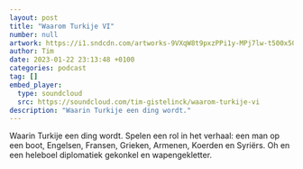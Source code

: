 ```yaml
---
layout: post
title: "Waarom Turkije VI"
number: null
artwork: https://i1.sndcdn.com/artworks-9VXqW8t9pxzPPi1y-MPj7lw-t500x500.jpg
author: Tim
date: 2023-01-22 23:13:48 +0100
categories: podcast
tag: []
embed_player:
  type: soundcloud
  src: https://soundcloud.com/tim-gistelinck/waarom-turkije-vi
description: "Waarin Turkije een ding wordt."
---
```

Waarin Turkije een ding wordt. Spelen een rol in het verhaal: een man op een boot, Engelsen, Fransen, Grieken, Armenen, Koerden en Syriërs. Oh en een heleboel diplomatiek gekonkel en wapengekletter.